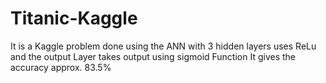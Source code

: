 # Titanic-Kaggle
It is a Kaggle problem done using the ANN with 3 hidden layers uses ReLu and the output Layer takes output using sigmoid Function
It gives the accuracy approx. 83.5%
